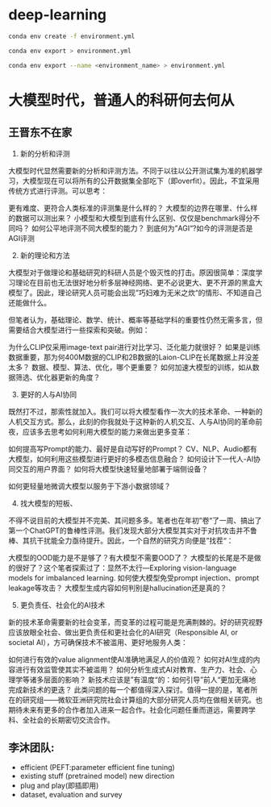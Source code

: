 # deep-learning
```bash
conda env create -f environment.yml

conda env export > environment.yml

conda env export --name <environment_name> > environment.yml
```
# 大模型时代，普通人的科研何去何从
## 王晋东不在家
1. 新的分析和评测

大模型时代显然需要新的分析和评测方法。不同于以往以公开测试集为准的机器学习，大模型现在可以将所有的公开数据集全部吃下（即overfit）。因此，不宜采用传统方式进行评测。可以思考：

更有难度、更符合人类标准的评测集是什么样的？
大模型的边界在哪里、什么样的数据可以测出来？
小模型和大模型到底有什么区别、仅仅是benchmark得分不同吗？
如何公平地评测不同大模型的能力？
到底何为”AGI“?如今的评测是否是AGI评测

2. 新的理论和方法

大模型对于做理论和基础研究的科研人员是个毁灭性的打击。原因很简单：深度学习理论在目前也无法很好地分析多层神经网络、更不必说更大、更不开源的黑盒大模型了。因此，理论研究人员可能会出现”巧妇难为无米之炊“的情形、不知道自己还能做什么。

但笔者认为，基础理论、数学、统计、概率等基础学科的重要性仍然无需多言，但需要结合大模型进行一些探索和突破。例如：

为什么CLIP仅采用image-text pair进行对比学习、泛化能力就很好？
如果是训练数据重要，那为何400M数据的CLIP和2B数据的Laion-CLIP在长尾数据上并没差太多？
数据、模型、算法、优化，哪个更重要？
如何加速大模型的训练，如从数据筛选、优化器更新的角度？

3. 更好的人与AI协同

既然打不过，那索性就加入。我们可以将大模型看作一次大的技术革命、一种新的人机交互方式。那么，此刻的你我就处于这种新的人机交互、人与AI协同的革命前夜，应该多去思考如何利用大模型的能力来做出更多变革：

如何提高写Prompt的能力、最好是自动写好的Prompt？
CV、NLP、Audio都有大模型，如何利用这些模型进行更好的多模态信息融合？
如何设计下一代人-AI协同交互的用户界面？
如何将大模型快速轻量地部署于端侧设备？

如何更轻量地微调大模型以服务于下游小数据领域？

4. 找大模型的短板、

不得不说目前的大模型并不完美、其问题多多。笔者也在年初”卷“了一周、搞出了第一个ChatGPT的鲁棒性评测。我们发现大部分大模型其实对于对抗攻击并不鲁棒、其抗干扰能全力亟待提升。因此，一个自然的研究方向便是”找茬“：

大模型的OOD能力是不是够了？有大模型不需要OOD了？
大模型的长尾是不是做的很好了？这个笔者探索过了：显然不太行—Exploring vision-language models for imbalanced learning.
如何使大模型免受prompt injection、prompt leakage等攻击？
大模型生成内容如何判别是hallucination还是真的？

5. 更负责任、社会化的AI技术

新的技术革命需要新的社会变革，而变革的过程可能是充满荆棘的。好的研究视野应该放眼全社会、做出更负责任和更社会化的AI研究（Responsible AI, or societal AI），方可确保技术不被滥用、更好地服务人类：

如何进行有效的value alignment使AI准确地满足人的价值观？
如何对AI生成的内容进行有效监管使其实不被滥用？
如何分析生成式AI对教育、生产力、社会、心理学等诸多层面的影响？
新技术应该是”有温度“的：如何引导”前人“更加无痛地完成新技术的更迭？
此类问题的每一个都值得深入探讨。值得一提的是，笔者所在的研究组——微软亚洲研究院社会计算组的大部分研究人员均在做相关研究。也期待未来有更多的合作者加入进来一起合作。社会化问题任重而道远，需要跨学科、全社会的长期密切交流合作。
## 李沐团队:
- efficient (PEFT:parameter efficient fine tuning)
- existing stuff (pretrained model) new direction
- plug and play(即插即用)
- dataset, evaluation and survey